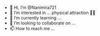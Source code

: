 - 👋 Hi, I’m @Nanimira721
- 👀 I’m interested in ... physical attraction 🧲🧲
- 🌱 I’m currently learning ...
- 💞️ I’m looking to collaborate on ...
- 📫 How to reach me ...

<!---
Nanimira721/Nanimira721 is a ✨ special ✨ repository because its `README.md` (this file) appears on your GitHub profile.
You can click the Preview link to take a look at your changes.
--->
